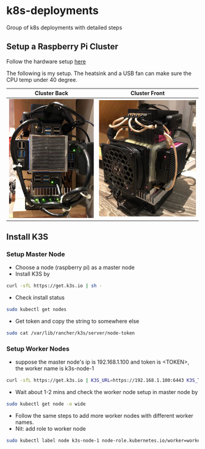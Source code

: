 # k8s-deployments
Group of k8s deployments with detailed steps

## Setup a Raspberry Pi Cluster

Follow the hardware setup [here](https://github.com/geerlingguy/raspberry-pi-dramble#setting-up-the-pis)

The following is my setup. The heatsink and a USB fan can make sure the CPU temp under 40 degree. 

 Cluster Back              |  Cluster Front
:-------------------------:|:-------------------------:
![Cluster Back](https://github.com/GuanyiLi-Craig/k8s-deployments/blob/main/img/Cluster_back.jpg)  |  ![Cluster Front](https://github.com/GuanyiLi-Craig/k8s-deployments/blob/main/img/Cluster_front.jpg)

## Install K3S 

### Setup Master Node
* Choose a node (raspberry pi) as a master node
* Install K3S by
```bash
curl -sfL https://get.k3s.io | sh -
```
* Check install status
```bash
sudo kubectl get nodes
```
* Get token and copy the string to somewhere else
```bash
sudo cat /var/lib/rancher/k3s/server/node-token
```
### Setup Worker Nodes
* suppose the master node's ip is 192.168.1.100 and token is \<TOKEN\>, the worker name is k3s-node-1
```bash
curl -sfL https://get.k3s.io | K3S_URL=https://192.168.1.100:6443 K3S_TOKEN=<TOKEN> K3S_NODE_NAME=k3s-node-1 sh -
```
* Wait about 1-2 mins and check the worker node setup in master node by
```bash
sudo kubectl get node -o wide
```
* Follow the same steps to add more worker nodes with different worker names. 
* Nit: add role to worker node
```bash
sudo kubectl label node k3s-node-1 node-role.kubernetes.io/worker=worker
```

